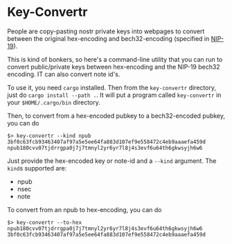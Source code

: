 # Key-Convertr

People are copy-pasting nostr private keys into webpages to convert between the original hex-encoding and bech32-encoding (specified in [NIP-19](https://github.com/nostr-protocol/nips/blob/master/19.md)). 

This is kind of bonkers, so here's a command-line utility that you can run to convert public/private keys between hex-encoding and the NIP-19 bech32 encoding. IT can also convert note id's.

To use it, you need `cargo` installed. Then from the `key-convertr` directory, just do `cargo install --path .`. It will put a program called `key-convertr` in your `$HOME/.cargo/bin` directory. 

Then, to convert from a hex-encoded pubkey to a bech32-encoded pubkey, you can do

```shell
$> key-convertr --kind npub 3bf0c63fcb93463407af97a5e5ee64fa883d107ef9e558472c4eb9aaaefa459d
npub180cvv07tjdrrgpa0j7j7tmnyl2yr6yr7l8j4s3evf6u64th6gkwsyjh6w6
```

Just provide the hex-encoded key or note-id and a `--kind` argument. The `kind`s supported are:
- npub
- nsec
- note

To convert from an npub to hex-encoding, you can do

```shell
$> key-convertr --to-hex npub180cvv07tjdrrgpa0j7j7tmnyl2yr6yr7l8j4s3evf6u64th6gkwsyjh6w6
3bf0c63fcb93463407af97a5e5ee64fa883d107ef9e558472c4eb9aaaefa459d
```

